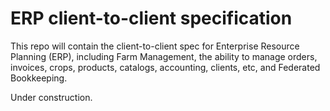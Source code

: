 # ERP client-to-client specification

This repo will contain the client-to-client spec for Enterprise Resource Planning (ERP),
including Farm Management,
the ability to manage orders, invoices, crops, products, catalogs, accounting, clients, etc,
and Federated Bookkeeping.

Under construction.
